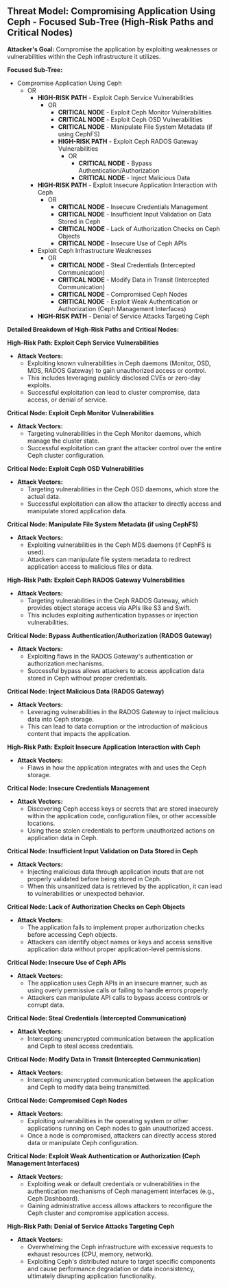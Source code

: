## Threat Model: Compromising Application Using Ceph - Focused Sub-Tree (High-Risk Paths and Critical Nodes)

**Attacker's Goal:** Compromise the application by exploiting weaknesses or vulnerabilities within the Ceph infrastructure it utilizes.

**Focused Sub-Tree:**

* Compromise Application Using Ceph
    * OR
        * **HIGH-RISK PATH** - Exploit Ceph Service Vulnerabilities
            * OR
                * **CRITICAL NODE** - Exploit Ceph Monitor Vulnerabilities
                * **CRITICAL NODE** - Exploit Ceph OSD Vulnerabilities
                * **CRITICAL NODE** - Manipulate File System Metadata (if using CephFS)
                * **HIGH-RISK PATH** - Exploit Ceph RADOS Gateway Vulnerabilities
                    * OR
                        * **CRITICAL NODE** - Bypass Authentication/Authorization
                        * **CRITICAL NODE** - Inject Malicious Data
        * **HIGH-RISK PATH** - Exploit Insecure Application Interaction with Ceph
            * OR
                * **CRITICAL NODE** - Insecure Credentials Management
                * **CRITICAL NODE** - Insufficient Input Validation on Data Stored in Ceph
                * **CRITICAL NODE** - Lack of Authorization Checks on Ceph Objects
                * **CRITICAL NODE** - Insecure Use of Ceph APIs
        * Exploit Ceph Infrastructure Weaknesses
            * OR
                * **CRITICAL NODE** - Steal Credentials (Intercepted Communication)
                * **CRITICAL NODE** - Modify Data in Transit (Intercepted Communication)
                * **CRITICAL NODE** - Compromised Ceph Nodes
                * **CRITICAL NODE** - Exploit Weak Authentication or Authorization (Ceph Management Interfaces)
        * **HIGH-RISK PATH** - Denial of Service Attacks Targeting Ceph

**Detailed Breakdown of High-Risk Paths and Critical Nodes:**

**High-Risk Path: Exploit Ceph Service Vulnerabilities**

* **Attack Vectors:**
    * Exploiting known vulnerabilities in Ceph daemons (Monitor, OSD, MDS, RADOS Gateway) to gain unauthorized access or control.
    * This includes leveraging publicly disclosed CVEs or zero-day exploits.
    * Successful exploitation can lead to cluster compromise, data access, or denial of service.

**Critical Node: Exploit Ceph Monitor Vulnerabilities**

* **Attack Vectors:**
    * Targeting vulnerabilities in the Ceph Monitor daemons, which manage the cluster state.
    * Successful exploitation can grant the attacker control over the entire Ceph cluster configuration.

**Critical Node: Exploit Ceph OSD Vulnerabilities**

* **Attack Vectors:**
    * Targeting vulnerabilities in the Ceph OSD daemons, which store the actual data.
    * Successful exploitation can allow the attacker to directly access and manipulate stored application data.

**Critical Node: Manipulate File System Metadata (if using CephFS)**

* **Attack Vectors:**
    * Exploiting vulnerabilities in the Ceph MDS daemons (if CephFS is used).
    * Attackers can manipulate file system metadata to redirect application access to malicious files or data.

**High-Risk Path: Exploit Ceph RADOS Gateway Vulnerabilities**

* **Attack Vectors:**
    * Targeting vulnerabilities in the Ceph RADOS Gateway, which provides object storage access via APIs like S3 and Swift.
    * This includes exploiting authentication bypasses or injection vulnerabilities.

**Critical Node: Bypass Authentication/Authorization (RADOS Gateway)**

* **Attack Vectors:**
    * Exploiting flaws in the RADOS Gateway's authentication or authorization mechanisms.
    * Successful bypass allows attackers to access application data stored in Ceph without proper credentials.

**Critical Node: Inject Malicious Data (RADOS Gateway)**

* **Attack Vectors:**
    * Leveraging vulnerabilities in the RADOS Gateway to inject malicious data into Ceph storage.
    * This can lead to data corruption or the introduction of malicious content that impacts the application.

**High-Risk Path: Exploit Insecure Application Interaction with Ceph**

* **Attack Vectors:**
    * Flaws in how the application integrates with and uses the Ceph storage.

**Critical Node: Insecure Credentials Management**

* **Attack Vectors:**
    * Discovering Ceph access keys or secrets that are stored insecurely within the application code, configuration files, or other accessible locations.
    * Using these stolen credentials to perform unauthorized actions on application data in Ceph.

**Critical Node: Insufficient Input Validation on Data Stored in Ceph**

* **Attack Vectors:**
    * Injecting malicious data through application inputs that are not properly validated before being stored in Ceph.
    * When this unsanitized data is retrieved by the application, it can lead to vulnerabilities or unexpected behavior.

**Critical Node: Lack of Authorization Checks on Ceph Objects**

* **Attack Vectors:**
    * The application fails to implement proper authorization checks before accessing Ceph objects.
    * Attackers can identify object names or keys and access sensitive application data without proper application-level permissions.

**Critical Node: Insecure Use of Ceph APIs**

* **Attack Vectors:**
    * The application uses Ceph APIs in an insecure manner, such as using overly permissive calls or failing to handle errors properly.
    * Attackers can manipulate API calls to bypass access controls or corrupt data.

**Critical Node: Steal Credentials (Intercepted Communication)**

* **Attack Vectors:**
    * Intercepting unencrypted communication between the application and Ceph to steal access credentials.

**Critical Node: Modify Data in Transit (Intercepted Communication)**

* **Attack Vectors:**
    * Intercepting unencrypted communication between the application and Ceph to modify data being transmitted.

**Critical Node: Compromised Ceph Nodes**

* **Attack Vectors:**
    * Exploiting vulnerabilities in the operating system or other applications running on Ceph nodes to gain unauthorized access.
    * Once a node is compromised, attackers can directly access stored data or manipulate Ceph configuration.

**Critical Node: Exploit Weak Authentication or Authorization (Ceph Management Interfaces)**

* **Attack Vectors:**
    * Exploiting weak or default credentials or vulnerabilities in the authentication mechanisms of Ceph management interfaces (e.g., Ceph Dashboard).
    * Gaining administrative access allows attackers to reconfigure the Ceph cluster and compromise application access.

**High-Risk Path: Denial of Service Attacks Targeting Ceph**

* **Attack Vectors:**
    * Overwhelming the Ceph infrastructure with excessive requests to exhaust resources (CPU, memory, network).
    * Exploiting Ceph's distributed nature to target specific components and cause performance degradation or data inconsistency, ultimately disrupting application functionality.